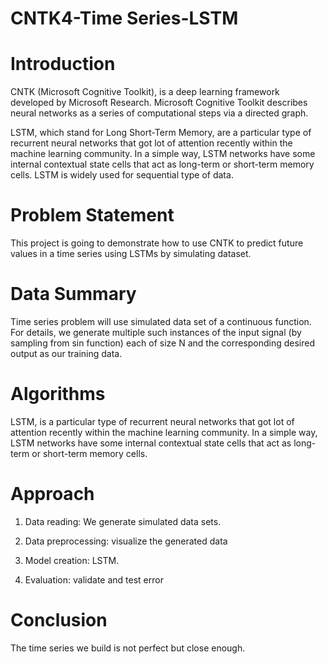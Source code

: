 # CNTK4-Time Series-LSTM

# Introduction
CNTK (Microsoft Cognitive Toolkit), is a deep learning framework developed by Microsoft Research. Microsoft Cognitive Toolkit describes neural networks as a series of computational steps via a directed graph.

LSTM, which stand for Long Short-Term Memory, are a particular type of recurrent neural networks that got lot of attention recently within the machine learning community. In a simple way, LSTM networks have some internal contextual state cells that act as long-term or short-term memory cells. LSTM is widely used for sequential type of data.

# Problem Statement
This project is going to demonstrate how to use CNTK to predict future values in a time series using LSTMs by simulating dataset.

# Data Summary
Time series problem will use simulated data set of a continuous function. For details, we generate multiple such instances of the input signal (by sampling from sin function) each of size N and the corresponding desired output as our training data. 

# Algorithms
LSTM, is a particular type of recurrent neural networks that got lot of attention recently within the machine learning community. In a simple way, LSTM networks have some internal contextual state cells that act as long-term or short-term memory cells.

# Approach
1. Data reading: We generate simulated data sets.

2. Data preprocessing:  visualize the generated data

 3. Model creation: LSTM.
 
4. Evaluation: validate and test error

# Conclusion
The time series we build is not perfect but close enough.
